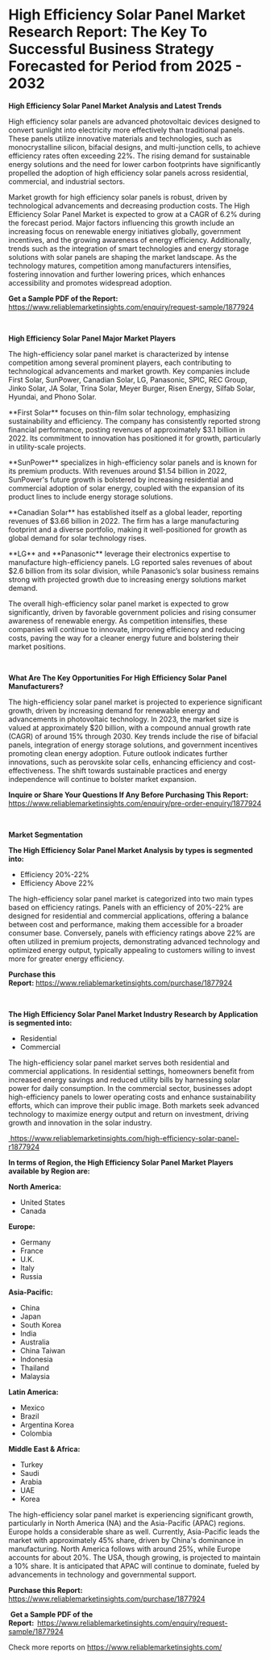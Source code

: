 <p><h1>High Efficiency Solar Panel Market Research Report: The Key To Successful Business Strategy Forecasted for Period from 2025 - 2032</h1></p><p><strong>High Efficiency Solar Panel Market Analysis and Latest Trends</strong></p>
<p><p>High efficiency solar panels are advanced photovoltaic devices designed to convert sunlight into electricity more effectively than traditional panels. These panels utilize innovative materials and technologies, such as monocrystalline silicon, bifacial designs, and multi-junction cells, to achieve efficiency rates often exceeding 22%. The rising demand for sustainable energy solutions and the need for lower carbon footprints have significantly propelled the adoption of high efficiency solar panels across residential, commercial, and industrial sectors.</p><p>Market growth for high efficiency solar panels is robust, driven by technological advancements and decreasing production costs. The High Efficiency Solar Panel Market is expected to grow at a CAGR of 6.2% during the forecast period. Major factors influencing this growth include an increasing focus on renewable energy initiatives globally, government incentives, and the growing awareness of energy efficiency. Additionally, trends such as the integration of smart technologies and energy storage solutions with solar panels are shaping the market landscape. As the technology matures, competition among manufacturers intensifies, fostering innovation and further lowering prices, which enhances accessibility and promotes widespread adoption.</p></p>
<p><strong>Get a Sample PDF of the Report:&nbsp;</strong> <a href="https://www.reliablemarketinsights.com/enquiry/request-sample/1877924?utm_campaign=3274&utm_medium=2&utm_source=Github&utm_content=ia&utm_term=07042025&utm_id=high-efficiency-solar-panel">https://www.reliablemarketinsights.com/enquiry/request-sample/1877924</a></p>
<p>&nbsp;</p>
<p><strong>High Efficiency Solar Panel Major Market Players</strong></p>
<p><p>The high-efficiency solar panel market is characterized by intense competition among several prominent players, each contributing to technological advancements and market growth. Key companies include First Solar, SunPower, Canadian Solar, LG, Panasonic, SPIC, REC Group, Jinko Solar, JA Solar, Trina Solar, Meyer Burger, Risen Energy, Silfab Solar, Hyundai, and Phono Solar.</p><p>**First Solar** focuses on thin-film solar technology, emphasizing sustainability and efficiency. The company has consistently reported strong financial performance, posting revenues of approximately $3.1 billion in 2022. Its commitment to innovation has positioned it for growth, particularly in utility-scale projects.</p><p>**SunPower** specializes in high-efficiency solar panels and is known for its premium products. With revenues around $1.54 billion in 2022, SunPower's future growth is bolstered by increasing residential and commercial adoption of solar energy, coupled with the expansion of its product lines to include energy storage solutions.</p><p>**Canadian Solar** has established itself as a global leader, reporting revenues of $3.66 billion in 2022. The firm has a large manufacturing footprint and a diverse portfolio, making it well-positioned for growth as global demand for solar technology rises.</p><p>**LG** and **Panasonic** leverage their electronics expertise to manufacture high-efficiency panels. LG reported sales revenues of about $2.6 billion from its solar division, while Panasonic’s solar business remains strong with projected growth due to increasing energy solutions market demand.</p><p>The overall high-efficiency solar panel market is expected to grow significantly, driven by favorable government policies and rising consumer awareness of renewable energy. As competition intensifies, these companies will continue to innovate, improving efficiency and reducing costs, paving the way for a cleaner energy future and bolstering their market positions.</p></p>
<p>&nbsp;</p>
<p><strong>What Are The Key Opportunities For High Efficiency Solar Panel Manufacturers?</strong></p>
<p><p>The high-efficiency solar panel market is projected to experience significant growth, driven by increasing demand for renewable energy and advancements in photovoltaic technology. In 2023, the market size is valued at approximately $20 billion, with a compound annual growth rate (CAGR) of around 15% through 2030. Key trends include the rise of bifacial panels, integration of energy storage solutions, and government incentives promoting clean energy adoption. Future outlook indicates further innovations, such as perovskite solar cells, enhancing efficiency and cost-effectiveness. The shift towards sustainable practices and energy independence will continue to bolster market expansion.</p></p>
<p><strong>Inquire or Share Your Questions If Any Before Purchasing This Report:</strong> <a href="https://www.reliablemarketinsights.com/enquiry/pre-order-enquiry/1877924?utm_campaign=3274&utm_medium=2&utm_source=Github&utm_content=ia&utm_term=07042025&utm_id=high-efficiency-solar-panel">https://www.reliablemarketinsights.com/enquiry/pre-order-enquiry/1877924</a></p>
<p>&nbsp;</p>
<p><strong>Market Segmentation</strong></p>
<p><strong>The High Efficiency Solar Panel Market Analysis by types is segmented into:</strong></p>
<p><ul><li>Efficiency 20%-22%</li><li>Efficiency Above 22%</li></ul></p>
<p><p>The high-efficiency solar panel market is categorized into two main types based on efficiency ratings. Panels with an efficiency of 20%-22% are designed for residential and commercial applications, offering a balance between cost and performance, making them accessible for a broader consumer base. Conversely, panels with efficiency ratings above 22% are often utilized in premium projects, demonstrating advanced technology and optimized energy output, typically appealing to customers willing to invest more for greater energy efficiency.</p></p>
<p><strong>Purchase this Report:&nbsp;</strong><a href="https://www.reliablemarketinsights.com/purchase/1877924?utm_campaign=3274&utm_medium=2&utm_source=Github&utm_content=ia&utm_term=07042025&utm_id=high-efficiency-solar-panel">https://www.reliablemarketinsights.com/purchase/1877924</a></p>
<p>&nbsp;</p>
<p><strong>The High Efficiency Solar Panel Market Industry Research by Application is segmented into:</strong></p>
<p><ul><li>Residential</li><li>Commercial</li></ul></p>
<p><p>The high-efficiency solar panel market serves both residential and commercial applications. In residential settings, homeowners benefit from increased energy savings and reduced utility bills by harnessing solar power for daily consumption. In the commercial sector, businesses adopt high-efficiency panels to lower operating costs and enhance sustainability efforts, which can improve their public image. Both markets seek advanced technology to maximize energy output and return on investment, driving growth and innovation in the solar industry.</p></p>
<p><a href="https://www.reliablemarketinsights.com/high-efficiency-solar-panel-r1877924?utm_campaign=3274&utm_medium=2&utm_source=Github&utm_content=ia&utm_term=07042025&utm_id=high-efficiency-solar-panel">&nbsp;https://www.reliablemarketinsights.com/high-efficiency-solar-panel-r1877924</a></p>
<p><strong>In terms of Region, the High Efficiency Solar Panel Market Players available by Region are:</strong></p>
<p>
    <p> <strong> North America: </strong>
        <ul>
            <li>United States</li>
            <li>Canada</li>
        </ul>
        </p> 
    <p> <strong> Europe: </strong>
        <ul>
            <li>Germany</li>
            <li>France</li>
            <li>U.K.</li>
            <li>Italy</li>
            <li>Russia</li>
        </ul>
        </p> 
    <p> <strong> Asia-Pacific: </strong>
        <ul>
            <li>China</li>
            <li>Japan</li>
            <li>South Korea</li>
            <li>India</li>
            <li>Australia</li>
            <li>China Taiwan</li>
            <li>Indonesia</li>
            <li>Thailand</li>
            <li>Malaysia</li>
        </ul>
        </p> 
    <p> <strong> Latin America: </strong>
        <ul>
            <li>Mexico</li>
            <li>Brazil</li>
            <li>Argentina Korea</li>
            <li>Colombia</li>
        </ul>
        </p> 
    <p> <strong> Middle East & Africa: </strong>
        <ul>
            <li>Turkey</li>
            <li>Saudi</li>
            <li>Arabia</li>
            <li>UAE</li>
            <li>Korea</li>
        </ul>
    </p>
    </p>
<p><p>The high-efficiency solar panel market is experiencing significant growth, particularly in North America (NA) and the Asia-Pacific (APAC) regions. Europe holds a considerable share as well. Currently, Asia-Pacific leads the market with approximately 45% share, driven by China's dominance in manufacturing. North America follows with around 25%, while Europe accounts for about 20%. The USA, though growing, is projected to maintain a 10% share. It is anticipated that APAC will continue to dominate, fueled by advancements in technology and governmental support.</p></p>
<p><strong>Purchase this Report: </strong><a href="https://www.reliablemarketinsights.com/purchase/1877924?utm_campaign=3274&utm_medium=2&utm_source=Github&utm_content=ia&utm_term=07042025&utm_id=high-efficiency-solar-panel">https://www.reliablemarketinsights.com/purchase/1877924</a></p>
<p>&nbsp;<strong>Get a Sample PDF of the Report:&nbsp;&nbsp;</strong><a href="https://www.reliablemarketinsights.com/enquiry/request-sample/1877924?utm_campaign=3274&utm_medium=2&utm_source=Github&utm_content=ia&utm_term=07042025&utm_id=high-efficiency-solar-panel">https://www.reliablemarketinsights.com/enquiry/request-sample/1877924</a></p>
<p><strong></strong></p>
<p>Check more reports on <a href="https://www.reliablemarketinsights.com/?utm_campaign=3274&utm_medium=2&utm_source=Github&utm_content=ia&utm_term=07042025&utm_id=high-efficiency-solar-panel">https://www.reliablemarketinsights.com/</a></p>